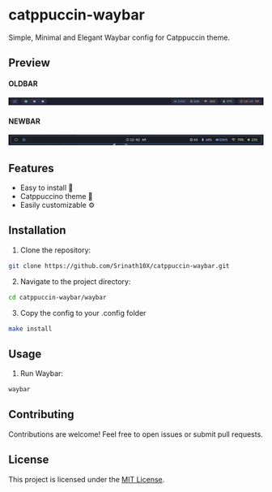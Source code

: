 # catppuccin-waybar

Simple, Minimal and Elegant Waybar config for Catppuccin theme.

## Preview
#### OLDBAR
![waybar](./assets/screenshot/bar1.png)
#### NEWBAR
![waybar2](./assets/screenshot/bar2.png)

## Features

- Easy to install 🚀
- Catppuccino theme 🎨
- Easily customizable ⚙️

## Installation

1. Clone the repository:

```bash
git clone https://github.com/Srinath10X/catppuccin-waybar.git
```

2. Navigate to the project directory:

```bash
cd catppuccin-waybar/waybar
```

3. Copy the config to your .config folder

```bash
make install
```

## Usage

1. Run Waybar:

```bash
waybar
```

## Contributing

Contributions are welcome! Feel free to open issues or submit pull requests.

## License

This project is licensed under the [MIT License](LICENSE).
